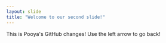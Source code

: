 ```yaml
---
layout: slide
title: "Welcome to our second slide!"
---
```


This is Pooya's GitHub changes!
Use the left arrow to go back!
